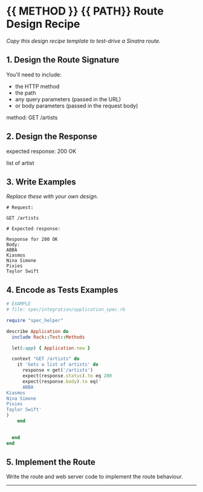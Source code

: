 # {{ METHOD }} {{ PATH}} Route Design Recipe

_Copy this design recipe template to test-drive a Sinatra route._

## 1. Design the Route Signature

You'll need to include:
  * the HTTP method
  * the path
  * any query parameters (passed in the URL)
  * or body parameters (passed in the request body)

  method: GET /artists


## 2. Design the Response

expected response: 200 OK

list of artist


## 3. Write Examples

_Replace these with your own design._

```
# Request:

GET /artists

# Expected response:

Response for 200 OK
Body:
ABBA
Kiasmos
Nina Simone
Pixies
Taylor Swift
```


## 4. Encode as Tests Examples

```ruby
# EXAMPLE
# file: spec/integration/application_spec.rb

require "spec_helper"

describe Application do
  include Rack::Test::Methods

  let(:app) { Application.new }

  context "GET /artists" do
    it 'Gets a list of artists' do
      response = get('/artists')
      expect(response.status).to eq 200
      expect(response.body).to eq('
      ABBA
Kiasmos
Nina Simone
Pixies
Taylor Swift'
)
    end

    
  end
end
```

## 5. Implement the Route

Write the route and web server code to implement the route behaviour.

<!-- BEGIN GENERATED SECTION DO NOT EDIT -->

---
